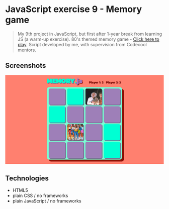 # JavaScript exercise 9 - Memory game
> My 9th project in JavaScript, but first after 1-year break from learning JS (a warm-up exercise).
> 80's themed memory game - [Click here to play](https://karbudzik.github.io/JavaScript-exercise-9-memory-game/).
Script developed by me, with supervision from Codecool mentors.

## Screenshots
![Memory_screenshot](img/screenshot.jpg)

## Technologies
* HTML5
* plain CSS / no frameworks
* plain JavaScript / no frameworks

